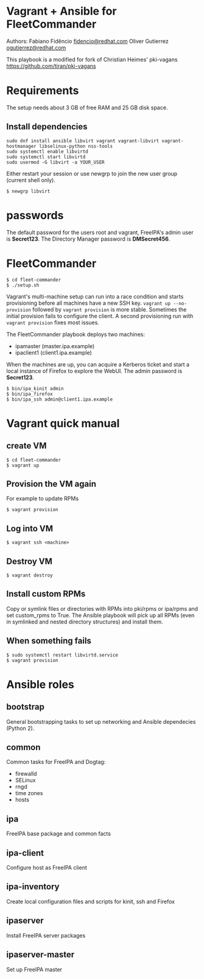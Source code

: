 Vagrant + Ansible for FleetCommander
====================================

Authors:
    Fabiano Fidêncio <fidencio@redhat.com>
    Oliver Gutierrez <ogutierrez@redhat.com>

This playbook is a modified for fork of Christian Heimes' pki-vagans
https://github.com/tiran/pki-vagans

Requirements
============

The setup needs about 3 GB of free RAM and 25 GB disk space.

Install dependencies
--------------------

```shell
sudo dnf install ansible libvirt vagrant vagrant-libvirt vagrant-hostmanager libselinux-python nss-tools
sudo systemctl enable libvirtd
sudo systemctl start libvirtd
sudo usermod -G libvirt -a YOUR_USER
```


Either restart your session or use newgrp to join the new user group
(current shell only).

```shell
$ newgrp libvirt
```

passwords
=========

The default password for the users root and vagrant, FreeIPA's admin user is **Secret123**. The Directory Manager password is **DMSecret456**.


FleetCommander
==============

```shell
$ cd fleet-commander
$ ./setup.sh
```

Vagrant's multi-machine setup can run into a race condition and starts
provisioning before all machines have a new SSH key.
```vagrant up --no-provision``` followed by ```vagrant provision``` is more stable.
Sometimes the initial provision fails to configure the client. A second provisioning run with ```vagrant provision``` fixes most issues.

The FleetCommander playbook deploys two machines:

  * ipamaster (master.ipa.example)
  * ipaclient1 (client1.ipa.example)

When the machines are up, you can acquire a Kerberos ticket and start a local
instance of Firefox to explore the WebUI. The admin password is **Secret123**.

```shell
$ bin/ipa_kinit admin
$ bin/ipa_firefox
$ bin/ipa_ssh admin@client1.ipa.example
```

Vagrant quick manual
====================

create VM
---------

```shell
$ cd fleet-commander
$ vagrant up
```

Provision the VM again
----------------------

For example to update RPMs

```shell
$ vagrant provision
```

Log into VM
-----------

```shell
$ vagrant ssh <machine>
```

Destroy VM
----------

```shell
$ vagrant destroy
```

Install custom RPMs
-------------------

Copy or symlink files or directories with RPMs into pki/rpms or
ipa/rpms and set custom_rpms to True. The Ansible playbook will pick up all
RPMs (even in symlinked and nested directory structures) and install them.

When something fails
--------------------

```shell
$ sudo systemctl restart libvirtd.service
$ vagrant provision
```

Ansible roles
=============

bootstrap
---------

General bootstrapping tasks to set up networking and Ansible dependecies (Python 2).

common
------

Common tasks for FreeIPA and Dogtag:

 * firewalld
 * SELinux
 * rngd
 * time zones
 * hosts

ipa
---

FreeIPA base package and common facts

ipa-client
----------

Configure host as FreeIPA client

ipa-inventory
-------------

Create local configuration files and scripts for kinit, ssh and Firefox

ipaserver
---------

Install FreeIPA server packages

ipaserver-master
----------------

Set up FreeIPA master
